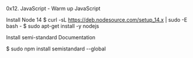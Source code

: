 0x12. JavaScript - Warm up
JavaScript

Install Node 14
$ curl -sL https://deb.nodesource.com/setup_14.x | sudo -E bash -
$ sudo apt-get install -y nodejs

Install semi-standard
Documentation

$ sudo npm install semistandard --global

